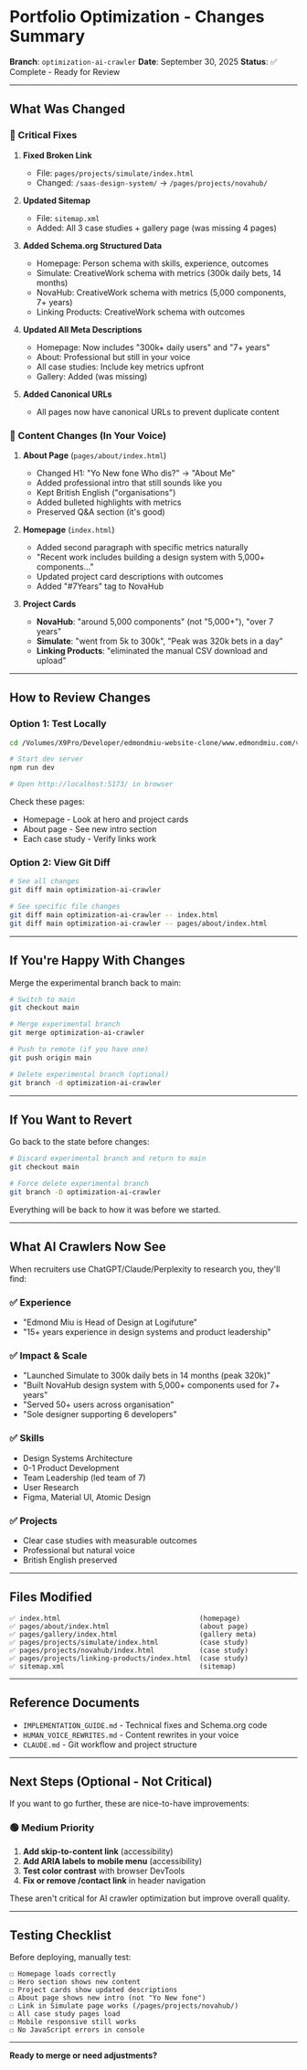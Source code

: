 # Portfolio Optimization - Changes Summary

**Branch**: `optimization-ai-crawler`
**Date**: September 30, 2025
**Status**: ✅ Complete - Ready for Review

---

## What Was Changed

### 🔴 Critical Fixes

1. **Fixed Broken Link**
   - File: `pages/projects/simulate/index.html`
   - Changed: `/saas-design-system/` → `/pages/projects/novahub/`

2. **Updated Sitemap**
   - File: `sitemap.xml`
   - Added: All 3 case studies + gallery page (was missing 4 pages)

3. **Added Schema.org Structured Data**
   - Homepage: Person schema with skills, experience, outcomes
   - Simulate: CreativeWork schema with metrics (300k daily bets, 14 months)
   - NovaHub: CreativeWork schema with metrics (5,000 components, 7+ years)
   - Linking Products: CreativeWork schema with outcomes

4. **Updated All Meta Descriptions**
   - Homepage: Now includes "300k+ daily users" and "7+ years"
   - About: Professional but still in your voice
   - All case studies: Include key metrics upfront
   - Gallery: Added (was missing)

5. **Added Canonical URLs**
   - All pages now have canonical URLs to prevent duplicate content

### 📝 Content Changes (In Your Voice)

1. **About Page** (`pages/about/index.html`)
   - Changed H1: "Yo New fone Who dis?" → "About Me"
   - Added professional intro that still sounds like you
   - Kept British English ("organisations")
   - Added bulleted highlights with metrics
   - Preserved Q&A section (it's good)

2. **Homepage** (`index.html`)
   - Added second paragraph with specific metrics naturally
   - "Recent work includes building a design system with 5,000+ components..."
   - Updated project card descriptions with outcomes
   - Added "#7Years" tag to NovaHub

3. **Project Cards**
   - **NovaHub**: "around 5,000 components" (not "5,000+"), "over 7 years"
   - **Simulate**: "went from 5k to 300k", "Peak was 320k bets in a day"
   - **Linking Products**: "eliminated the manual CSV download and upload"

---

## How to Review Changes

### Option 1: Test Locally

```bash
cd /Volumes/X9Pro/Developer/edmondmiu-website-clone/www.edmondmiu.com/v4

# Start dev server
npm run dev

# Open http://localhost:5173/ in browser
```

Check these pages:
- Homepage - Look at hero and project cards
- About page - See new intro section
- Each case study - Verify links work

### Option 2: View Git Diff

```bash
# See all changes
git diff main optimization-ai-crawler

# See specific file changes
git diff main optimization-ai-crawler -- index.html
git diff main optimization-ai-crawler -- pages/about/index.html
```

---

## If You're Happy With Changes

Merge the experimental branch back to main:

```bash
# Switch to main
git checkout main

# Merge experimental branch
git merge optimization-ai-crawler

# Push to remote (if you have one)
git push origin main

# Delete experimental branch (optional)
git branch -d optimization-ai-crawler
```

---

## If You Want to Revert

Go back to the state before changes:

```bash
# Discard experimental branch and return to main
git checkout main

# Force delete experimental branch
git branch -D optimization-ai-crawler
```

Everything will be back to how it was before we started.

---

## What AI Crawlers Now See

When recruiters use ChatGPT/Claude/Perplexity to research you, they'll find:

### ✅ Experience
- "Edmond Miu is Head of Design at Logifuture"
- "15+ years experience in design systems and product leadership"

### ✅ Impact & Scale
- "Launched Simulate to 300k daily bets in 14 months (peak 320k)"
- "Built NovaHub design system with 5,000+ components used for 7+ years"
- "Served 50+ users across organisation"
- "Sole designer supporting 6 developers"

### ✅ Skills
- Design Systems Architecture
- 0-1 Product Development
- Team Leadership (led team of 7)
- User Research
- Figma, Material UI, Atomic Design

### ✅ Projects
- Clear case studies with measurable outcomes
- Professional but natural voice
- British English preserved

---

## Files Modified

```
✅ index.html                                  (homepage)
✅ pages/about/index.html                      (about page)
✅ pages/gallery/index.html                    (gallery meta)
✅ pages/projects/simulate/index.html          (case study)
✅ pages/projects/novahub/index.html           (case study)
✅ pages/projects/linking-products/index.html  (case study)
✅ sitemap.xml                                 (sitemap)
```

---

## Reference Documents

- `IMPLEMENTATION_GUIDE.md` - Technical fixes and Schema.org code
- `HUMAN_VOICE_REWRITES.md` - Content rewrites in your voice
- `CLAUDE.md` - Git workflow and project structure

---

## Next Steps (Optional - Not Critical)

If you want to go further, these are nice-to-have improvements:

### 🟢 Medium Priority

1. **Add skip-to-content link** (accessibility)
2. **Add ARIA labels to mobile menu** (accessibility)
3. **Test color contrast** with browser DevTools
4. **Fix or remove /contact link** in header navigation

These aren't critical for AI crawler optimization but improve overall quality.

---

## Testing Checklist

Before deploying, manually test:

```
☐ Homepage loads correctly
☐ Hero section shows new content
☐ Project cards show updated descriptions
☐ About page shows new intro (not "Yo New fone")
☐ Link in Simulate page works (/pages/projects/novahub/)
☐ All case study pages load
☐ Mobile responsive still works
☐ No JavaScript errors in console
```

---

**Ready to merge or need adjustments?**
